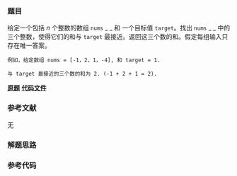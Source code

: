 ### 题目
给定一个包括  _n_ 个整数的数组 `nums` _ _ 和 一个目标值 `target`。找出 `nums` _ _ 中的三个整数，使得它们的和与
`target` 最接近。返回这三个数的和。假定每组输入只存在唯一答案。

    
    
    例如，给定数组 nums = [-1，2，1，-4], 和 target = 1.
    
    与 target 最接近的三个数的和为 2. (-1 + 2 + 1 = 2).
    

 **[原题](https://leetcode-cn.com/problems/3sum-closest/)**    **[代码文件]()**


### 参考文献
无

### 解题思路




### 参考代码

```go


```





